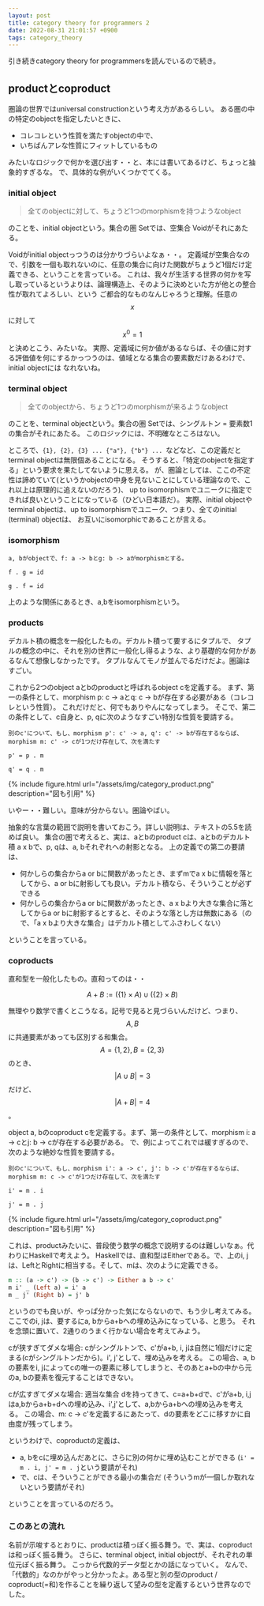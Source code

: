 ```yaml
---
layout: post
title: category theory for programmers 2
date: 2022-08-31 21:01:57 +0900
tags: category_theory
---
```


引き続きcategory theory for programmersを読んでいるので続き。

## productとcoproduct

圏論の世界ではuniversal constructionという考え方があるらしい。
ある圏の中の特定のobjectを指定したいときに、

- コレコレという性質を満たすobjectの中で、
- いちばんアレな性質にフィットしているもの

みたいなロジックで何かを選び出す・・と、本には書いてあるけど、ちょっと抽象的すぎるな。
で、具体的な例がいくつかでてくる。

### initial object

> 全てのobjectに対して、ちょうど1つのmorphismを持つようなobject

のことを、initial objectという。集合の圏 Setでは、空集合 Voidがそれにあたる。

Voidがinitial objectっつうのは分かりづらいよなぁ・・。
定義域が空集合なので、引数を一個も取れないのに、任意の集合に向けた関数がちょうど1個だけ定義できる、ということを言っている。
これは、我々が生活する世界の何かを写し取っているというよりは、論理構造上、そのように決めといた方が他との整合性が取れてよろしい、という
ご都合的なものなんじゃろうと理解。任意の$$x$$に対して$$x^0 = 1$$と決めとこう、みたいな。
実際、定義域に何か値があるならば、その値に対する評価値を何にするかっつうのは、値域となる集合の要素数だけあるわけで、initial objectには
なれないね。

### terminal object

> 全てのobjectから、ちょうど1つのmorphismが来るようなobject

のことを、terminal objectという。集合の圏 Setでは、シングルトン = 要素数1の集合がそれにあたる。
このロジックには、不明確なところはない。

ところで、`{1}, {2}, {3} ... {"a"}, {"b"} ... `などなど、この定義だとterminal objectは無限個あることになる。
そうすると、「特定のobjectを指定する」という要求を果たしてないように思える。
が、圏論としては、ここの不定性は諦めていて(というかobjectの中身を見ないことにしている理論なので、これ以上は原理的に追えないのだろう)、
up to isomorphismでユニークに指定できれば良いということになっている（ひどい日本語だ）。
実際、initial objectやterminal objectは、up to isomorphismでユニーク、つまり、全てのinitial (terminal) objectは、
お互いにisomorphicであることが言える。

### isomorphism

    a, bがobjectで、f: a -> bとg: b -> aがmorphismとする。

    f . g = id

    g . f = id

上のような関係にあるとき、a,bをisomorphismという。

### products

デカルト積の概念を一般化したもの。デカルト積って要するにタプルで、
タプルの概念の中に、それを別の世界に一般化し得るような、より基礎的な何かがあるなんて想像しなかったです。
タプルなんてモノが並んでるだけだよ。圏論はすごい。

これから2つのobject aとbのproductと呼ばれるobject cを定義する。
まず、第一の条件として、morphism p: c -> aとq: c -> bが存在する必要がある（コレコレという性質）。
これだけだと、何でもありやんになってしまう。
そこで、第二の条件として、c自身と、p, qに次のようなすごい特別な性質を要請する。

    別のc'について、もし、morphism p': c' -> a, q': c' -> bが存在するならば、
    morphism m: c' -> cが1つだけ存在して、次を満たす

    p' = p . m

    q' = q . m

{% include figure.html url="/assets/img/category_product.png" description="図も引用" %}

いやー・・難しい。意味が分からない。圏論やばい。

抽象的な言葉の範囲で説明を書いておこう。詳しい説明は、テキストの5.5を読めば良い。
集合の圏で考えると、実は、aとbのproduct cは、aとbのデカルト積 a x bで、p, qは、a, bそれぞれへの射影となる。
上の定義での第二の要請は、

- 何かしらの集合からa or bに関数があったとき、まずmでa x bに情報を落としてから、a or bに射影しても良い。デカルト積なら、そういうことが必ずできる
- 何かしらの集合からa or bに関数があったとき、a x bより大きな集合に落としてからa or bに射影するとすると、そのような落とし方は無数にある（ので、「a x bより大きな集合」はデカルト積としてふさわしくない）

ということを言っている。

### coproducts

直和型を一般化したもの。直和ってのは・・

$$
A + B := (\{1\} \times A) \cup (\{2\} \times B)
$$

無理やり数学で書くとこうなる。記号で見ると見づらいんだけど、つまり、$$A, B$$に共通要素があっても区別する和集合。
$$A=\{1, 2\}, B=\{2, 3\}$$のとき、$$|A\cup B|=3$$だけど、$$|A + B|=4$$。

object a, bのcoproduct cを定義する。まず、第一の条件として、morphism i: a -> cとj: b -> cが存在する必要がある。
で、例によってこれでは緩すぎるので、次のような絶妙な性質を要請する。

    別のc'について、もし、morphism i': a -> c', j': b -> c'が存在するならば、
    morphism m: c -> c'が1つだけ存在して、次を満たす

    i' = m . i

    j' = m . j

{% include figure.html url="/assets/img/category_coproduct.png" description="図も引用" %}

これは、productみたいに、普段使う数学の概念で説明するのは難しいなぁ。代わりにHaskellで考えよう。
Haskellでは、直和型はEitherである。で、上のi, jは、LeftとRightに相当する。そして、mは、次のように定義できる。

```haskell
m :: (a -> c') -> (b -> c') -> Either a b -> c'
m i' _ (Left a) = i' a
m _ j' (Right b) = j' b
```

というのでも良いが、やっぱ分かった気にならないので、もう少し考えてみる。ここでのi, jは、要するにa, bからa+bへの埋め込みになっている、と思う。
それを念頭に置いて、2通りのうまく行かない場合を考えてみよう。

cが狭すぎてダメな場合:
cがシングルトンで、c'がa+b, i, jは自然に1個だけに定まる(cがシングルトンだから)。i', j'として、埋め込みを考える。
この場合、a, bの要素をi, jによってcの唯一の要素に移してしまうと、そのあとa+bの中から元のa, bの要素を復元することはできない。

cが広すぎてダメな場合:
適当な集合 dを持ってきて、c=a+b+dで、c'がa+b, i,jはa,bからa+b+dへの埋め込み、i',j'として、a,bからa+bへの埋め込みを考える。
この場合、m: c -> c'を定義するにあたって、dの要素をどこに移すかに自由度が残ってしまう。

というわけで、coproductの定義は、

- a, bをcに埋め込んだあとに、さらに別の何かに埋め込むことができる (`i' = m . i, j' = m . j`という要請がそれ)
- で、cは、そういうことができる最小の集合だ (そういうmが一個しか取れないという要請がそれ)

ということを言っているのだろう。

### このあとの流れ

名前が示唆するとおりに、productは積っぽく振る舞う。で、実は、coproductは和っぽく振る舞う。
さらに、terminal object, initial objectが、それぞれの単位元ぽく振る舞う。
こっから代数的データ型とかの話になっていく。
なんで、「代数的」なのかがやっと分かったよ。ある型と別の型のproduct / coproduct(=和)を作ることを繰り返して望みの型を定義するという世界なのでした。
